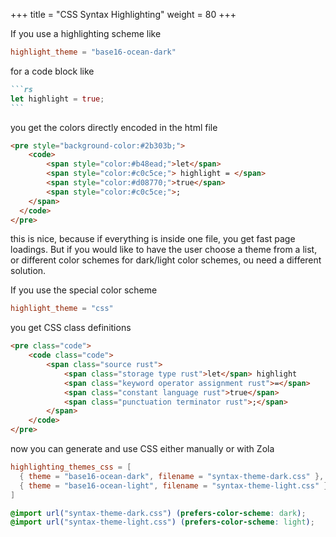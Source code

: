 +++
title = "CSS Syntax Highlighting"
weight = 80
+++

If you use a highlighting scheme like

```toml
highlight_theme = "base16-ocean-dark"
```

for a code block like

````md
```rs
let highlight = true;
```
````

you get the colors directly encoded in the html file

```html
<pre style="background-color:#2b303b;">
    <code>
        <span style="color:#b48ead;">let</span>
        <span style="color:#c0c5ce;"> highlight = </span>
        <span style="color:#d08770;">true</span>
        <span style="color:#c0c5ce;">;
    </span>
  </code>
</pre>
```

this is nice, because if everything is inside one file, you get fast
page loadings. But if you would like to have the user choose a theme from a
list, or different color schemes for dark/light color schemes, ou need a
different solution.

If you use the special color scheme

```toml
highlight_theme = "css"
```

you get CSS class definitions

```html
<pre class="code">
    <code class="code">
        <span class="source rust">
            <span class="storage type rust">let</span> highlight
            <span class="keyword operator assignment rust">=</span>
            <span class="constant language rust">true</span>
            <span class="punctuation terminator rust">;</span>
        </span>
    </code>
</pre>
```

now you can generate and use CSS either manually or with Zola

```toml
highlighting_themes_css = [
  { theme = "base16-ocean-dark", filename = "syntax-theme-dark.css" },
  { theme = "base16-ocean-light", filename = "syntax-theme-light.css" },
]
```

```css
@import url("syntax-theme-dark.css") (prefers-color-scheme: dark);
@import url("syntax-theme-light.css") (prefers-color-scheme: light);
```
